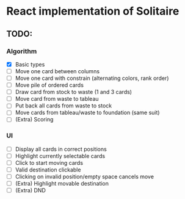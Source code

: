 # React implementation of Solitaire

## TODO:

### Algorithm

- [x] Basic types
- [ ] Move one card between columns
- [ ] Move one card with constrain (alternating colors, rank order)
- [ ] Move pile of ordered cards
- [ ] Draw card from stock to waste (1 and 3 cards)
- [ ] Move card from waste to tableau
- [ ] Put back all cards from waste to stock
- [ ] Move cards from tableau/waste to foundation (same suit)
- [ ] (Extra) Scoring

### UI

- [ ] Display all cards in correct positions
- [ ] Highlight currently selectable cards
- [ ] Click to start moving cards
- [ ] Valid destination clickable
- [ ] Clicking on invalid position/empty space cancels move
- [ ] (Extra) Highlight movable destination
- [ ] (Extra) DND
